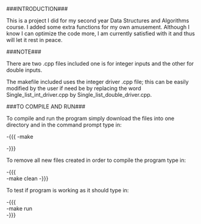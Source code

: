 ###INTRODUCTION###

This is a project I did for my second year Data Structures and Algorithms
course. I added some extra functions for my own amusement. Although I
know I can optimize the code more, I am currently satisfied with it and
thus will let it rest in peace.

###NOTE###

There are two .cpp files included one is for integer inputs and the other for 
double inputs. 

The makefile included uses the integer driver .cpp file; this can be easily 
modified by the user if need be by replacing the word Single_list_int_driver.cpp
by Single_list_double_driver.cpp.  

###TO COMPILE AND RUN###

To compile and run the program simply download the files into one directory and
in the command prompt type in: 

-{{{
-make

-}}}

To remove all new files created in order to compile the program type in: 

-{{{    
-make clean
-}}}

To test if program is working as it should type in: 

-{{{    
-make run         
-}}}
